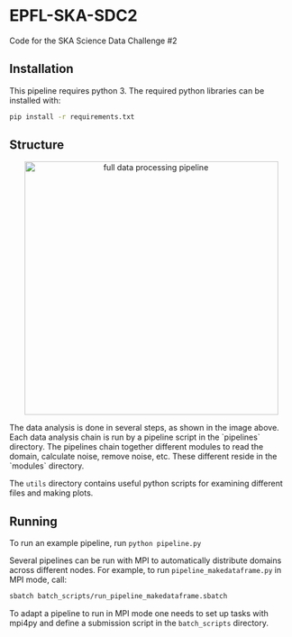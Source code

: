 # EPFL-SKA-SDC2
Code for the SKA Science Data Challenge #2

## Installation
This pipeline requires python 3. The required python libraries can be installed with:

```bash
pip install -r requirements.txt
```

## Structure
<p align="center">
  <img src="https://github.com/etolley/EPFL-SKA-SDC2/blob/dev/doc/pipeline.png" width="450" title="full data processing pipeline">
</p>
The data analysis is done in several steps, as shown in the image above. Each data analysis chain is run by a pipeline script in the `pipelines` directory. The pipelines chain together different modules to read the domain, calculate noise, remove noise, etc. These different reside in the `modules` directory. 

The `utils` directory contains useful python scripts for examining different files and making plots.

## Running
To run an example pipeline, run
`python pipeline.py`

Several pipelines can be run with MPI to automatically distribute domains across different nodes.
For example, to run `pipeline_makedataframe.py` in MPI mode, call:
```bash
sbatch batch_scripts/run_pipeline_makedataframe.sbatch
```
To adapt a pipeline to run in MPI mode one needs to set up tasks with mpi4py and define a submission script in the `batch_scripts` directory.
